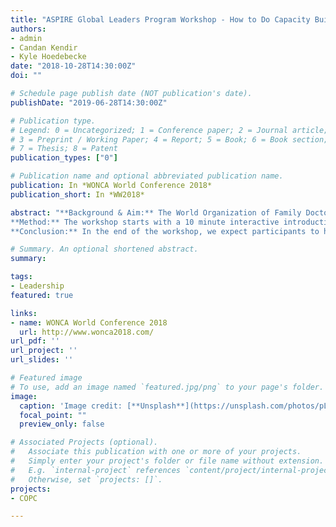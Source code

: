 ```yaml
---
title: "ASPIRE Global Leaders Program Workshop - How to Do Capacity Building in Your Organization"
authors:
- admin
- Candan Kendir
- Kyle Hoedebecke
date: "2018-10-28T14:30:00Z"
doi: ""

# Schedule page publish date (NOT publication's date).
publishDate: "2019-06-28T14:30:00Z"

# Publication type.
# Legend: 0 = Uncategorized; 1 = Conference paper; 2 = Journal article;
# 3 = Preprint / Working Paper; 4 = Report; 5 = Book; 6 = Book section;
# 7 = Thesis; 8 = Patent
publication_types: ["0"]

# Publication name and optional abbreviated publication name.
publication: In *WONCA World Conference 2018*
publication_short: In *WW2018*

abstract: "**Background & Aim:** The World Organization of Family Doctors (WONCA) recently published that “leadership training has a direct impact on the ability of physicians to make continual system improvements.” Within this goal in mind, the ASPIRE Global Leader Program has been developed. It is a global leadership program aimed at increasing leadership abilities, international collaboration and engagement in Young Doctors Movements. Many (Young) Doctors Movements face difficulties in the recruitment, engagement and empowerment of new members. The aim of this workshop is to provide upcoming and established leaders with the ability to identify the needs for capacity building in their organization.
**Method:** The workshop starts with a 10 minute interactive introduction round of facilitators and participants and an introduction to the ASPIRE program. After a 10 minute presentation on capacity building and the concept of SWOT analysis, participants separate into groups of 6-10 people. It is expected to have a maximum of 30 participants. Each group will choose a facilitator for documenting and presenting the group work. The group will perform a SWOT analysis on an organization of one of the group members. After 20 minutes, the group should pick one weakness/threat and use the resources available to the organization to find possible solutions. After another 20 minutes, these will be presented and discussed for around 20 minutes. In the last 10 minutes, there will be wrap up and feedbacks about the workshops and suggestions for future activities of ASPIRE.
**Conclusion:** In the end of the workshop, we expect participants to have gained skills in identifying possibilities to strengthen their organization."

# Summary. An optional shortened abstract.
summary: 

tags:
- Leadership
featured: true

links:
- name: WONCA World Conference 2018
  url: http://www.wonca2018.com/
url_pdf: ''
url_project: ''
url_slides: ''

# Featured image
# To use, add an image named `featured.jpg/png` to your page's folder. 
image:
  caption: 'Image credit: [**Unsplash**](https://unsplash.com/photos/pLCdAaMFLTE)'
  focal_point: ""
  preview_only: false

# Associated Projects (optional).
#   Associate this publication with one or more of your projects.
#   Simply enter your project's folder or file name without extension.
#   E.g. `internal-project` references `content/project/internal-project/index.md`.
#   Otherwise, set `projects: []`.
projects:
- COPC

---
```

